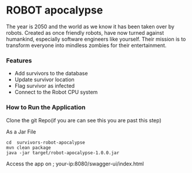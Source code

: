 # ROBOT apocalypse
The year is 2050 and the world as we know it has been taken over by robots. Created as
once friendly robots, have now turned against humankind, especially software engineers
like yourself. Their mission is to transform everyone into mindless zombies for their
entertainment.

### Features
- Add survivors to the database
- Update survivor location
- Flag survivor as infected 
- Connect to the Robot CPU system

### How to Run the Application
Clone the git Repo(if you are can see this you are past this step)

As a Jar File
```shell
cd  survivors-robot-apocalypse
mvn clean package
java -jar target/robot-apocalypse-1.0.0.jar
```
Access the app on ; your-ip:8080/swagger-ui/index.html


